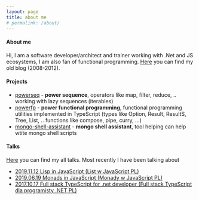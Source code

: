 ```yaml
---
layout: page
title: about me
# permalink: /about/
---
```


#### About me

Hi, I am a software developer/architect and trainer working with .Net and JS ecosystems, I am also fan of functional programming. [Here](http://mnajder.blogspot.com/) you can find my old blog (2008-2012).

#### Projects

- [powerseq](https://github.com/marcinnajder/powerseq) - **power sequence**, operators like map, filter, reduce, .. working with lazy sequences (iterables)
- [powerfp](https://github.com/marcinnajder/powerfp) - **power functional programming**, functional programming utilities implemented in TypeScript (types like Option, Result, ResultS, Tree, List, .. functions like compose, pipe, curry, ...)
- [mongo-shell-assistant](https://github.com/marcinnajder/mongo-shell-assistant) - **mongo shell assistant**, tool helping can help wtite mongo shell scripts

#### Talks

[Here](https://vimeo.com/user1185312) you can find my all talks. Most recently I have been talking about

- [2019.11.12 Lisp in JavaScript (List w JavaScript PL)](https://vimeo.com/372738403)
- [2019.06.19 Monads in JavaScript (Monady w JavaScript PL)](https://vimeo.com/343153316)
- [2017.10.17 Full stack TypeScript for .net developer (Full stack TypeScript dla programisty .NET PL)](https://vimeo.com/238666636)
